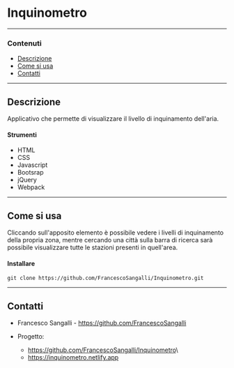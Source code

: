 # **Inquinometro**

---

### Contenuti

- [Descrizione](#descrizione)
- [Come si usa](#come-si-usa)
- [Contatti](#contatti)

---

## Descrizione

Applicativo che permette di visualizzare il livello di inquinamento dell'aria.

#### Strumenti

- HTML
- CSS
- Javascript
- Bootsrap
- jQuery
- Webpack

---

## Come si usa

Cliccando sull'apposito elemento è possibile vedere i livelli di inquinamento della propria zona, mentre cercando una città sulla barra di ricerca sarà possibile visualizzare tutte le stazioni presenti in quell'area. 

#### Installare

`git clone https://github.com/FrancescoSangalli/Inquinometro.git`

---

## Contatti

- Francesco Sangalli - <https://github.com/FrancescoSangalli>

- Progetto:
    * <https://github.com/FrancescoSangalli/Inquinometro>\
    * <https://inquinometro.netlify.app>
